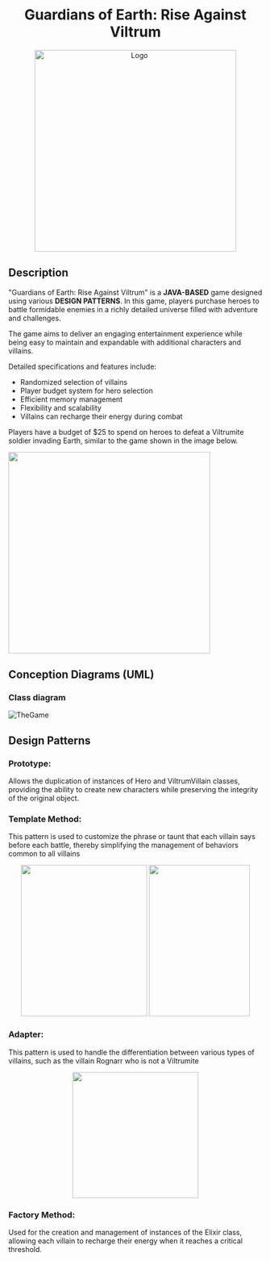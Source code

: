 <h1 align="center">Guardians of Earth: Rise Against Viltrum</h1>

<p align="center">
  <img src="https://github.com/user-attachments/assets/0bcc5d5c-d921-4c94-975b-285b2105d65a" width="400px" alt="Logo">
</p>

## Description
"Guardians of Earth: Rise Against Viltrum" is a **JAVA-BASED** game designed using various **DESIGN PATTERNS**. In this game, players purchase heroes to battle formidable enemies in a richly detailed universe filled with adventure and challenges.

The game aims to deliver an engaging entertainment experience while being easy to maintain and expandable with additional characters and villains.

Detailed specifications and features include:

+ Randomized selection of villains
+ Player budget system for hero selection
+ Efficient memory management
+ Flexibility and scalability
+ Villains can recharge their energy during combat

Players have a budget of $25 to spend on heroes to defeat a Viltrumite soldier invading Earth, similar to the game shown in the image below.

<img src="https://github.com/user-attachments/assets/7ebebb63-ce68-4ca1-8122-f4d2a87d5750" width="400px">

## Conception Diagrams (UML)
### Class diagram

![TheGame](https://github.com/user-attachments/assets/0e04b8e9-295f-49fc-87d4-27dbf9c5405a)

## Design Patterns
### Prototype:
Allows the duplication of instances of Hero and ViltrumVillain classes, providing the ability to create new characters while preserving the integrity of the original object. 

### Template Method:
This pattern is used to customize the phrase or taunt that each villain says before each battle, thereby simplifying the management of behaviors common to all villains
<p align="center">
  <img src="https://github.com/user-attachments/assets/d48fefc0-59ec-4955-b1c2-b91cf1a1a5af" width="250px" height="300px">
  <img src="https://github.com/user-attachments/assets/d08ac651-4d64-4b11-94ef-9f911fe3f7a8" width="200px" height="300px">
</p>

### Adapter:
This pattern is used to handle the differentiation between various types of villains, such as the villain Rognarr who is not a Viltrumite
<p align="center">
  <img src="https://github.com/user-attachments/assets/565ccf0e-46cf-4c23-8cb7-67d4f269cd3e" width="250px">
</p>

### Factory Method:
Used for the creation and management of instances of the Elixir class, allowing each villain to recharge their energy when it reaches a critical threshold.



